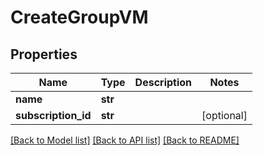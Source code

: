 # CreateGroupVM


## Properties
Name | Type | Description | Notes
------------ | ------------- | ------------- | -------------
**name** | **str** |  | 
**subscription_id** | **str** |  | [optional] 

[[Back to Model list]](../README.md#documentation-for-models) [[Back to API list]](../README.md#documentation-for-api-endpoints) [[Back to README]](../README.md)


